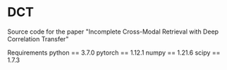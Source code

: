 # DCT
Source code for the paper "Incomplete Cross-Modal Retrieval with Deep Correlation Transfer"

Requirements
python == 3.7.0
pytorch == 1.12.1
numpy == 1.21.6
scipy == 1.7.3
